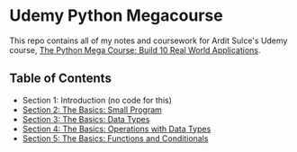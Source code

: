 # Udemy Python Megacourse

This repo contains all of my notes and coursework for Ardit Sulce's Udemy course, [The Python Mega Course: Build 10 Real World Applications].

## Table of Contents
- Section 1: Introduction (no code for this)
- [Section 2: The Basics: Small Program](the_basics/small_program/)
- [Section 3: The Basics: Data Types](the_basics/data_types)
- [Section 4: The Basics: Operations with Data Types](the_basics/operations_with_datatypes)
- [Section 5: The Basics: Functions and Conditionals](the_basics/functions_and_conditionals)

[The Python Mega Course: Build 10 Real World Applications]: https://www.udemy.com/course/the-python-mega-course/
